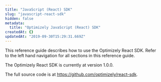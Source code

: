 ```yaml
---
title: "JavaScript (React) SDK"
slug: "javascript-react-sdk"
hidden: false
metadata: 
  title: "Optimizely JavaScript (React) SDK"
createdAt: {}
updatedAt: "2019-09-30T15:29:31.669Z"
---
```

This reference guide describes how to use the Optimizely React SDK. Refer to the left hand navigation for all sections in this reference guide.

The Optimizely React SDK is currently at version 1.0.0.

The full source code is at https://github.com/optimizely/react-sdk.